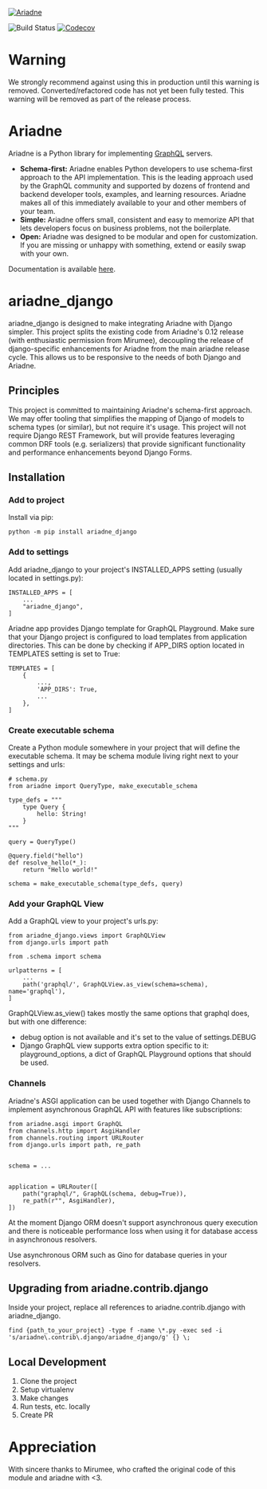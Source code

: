 [![Ariadne](https://ariadne_djangographql.org/img/logo-horizontal-sm.png)](https://ariadne_djangographql.org)

![Build Status](https://github.com/reset-button/ariadne_django/actions/workflows/tests.yml/badge.svg?branch=master)
[![Codecov](https://codecov.io/gh/reset-button/ariadne_django/branch/master/graph/badge.svg)](https://codecov.io/gh/reset-button/ariadne_django)


# Warning

We strongly recommend against using this in production until this warning is removed.  Converted/refactored code has not yet been fully tested.
This warning will be removed as part of the release process.

# Ariadne

Ariadne is a Python library for implementing [GraphQL](http://graphql.github.io/) servers.

- **Schema-first:** Ariadne enables Python developers to use schema-first approach to the API implementation. This is the leading approach used by the GraphQL community and supported by dozens of frontend and backend developer tools, examples, and learning resources. Ariadne makes all of this immediately available to your and other members of your team.
- **Simple:** Ariadne offers small, consistent and easy to memorize API that lets developers focus on business problems, not the boilerplate.
- **Open:** Ariadne was designed to be modular and open for customization. If you are missing or unhappy with something, extend or easily swap with your own.

Documentation is available [here](https://ariadnegraphql.org).

# ariadne_django

ariadne_django is designed to make integrating Ariadne with Django simpler.
This project splits the existing code from Ariadne's 0.12 release (with enthusiastic permission from Mirumee), decoupling the release of django-specific enhancements for Ariadne from the main ariadne release cycle.
This allows us to be responsive to the needs of both Django and Ariadne.

## Principles

This project is committed to maintaining Ariadne's schema-first approach.  We may offer tooling that simplifies the mapping of Django of models to schema types (or similar), but not require it's usage.
This project will not require Django REST Framework, but will provide features leveraging common DRF tools (e.g. serializers) that provide significant functionality and performance enhancements beyond Django Forms.

## Installation

### Add to project

Install via pip:

`python -m pip install ariadne_django`

### Add to settings

Add ariadne_django to your project's INSTALLED_APPS setting (usually located in settings.py):

```
INSTALLED_APPS = [
    ...
    "ariadne_django",
]
```

Ariadne app provides Django template for GraphQL Playground. Make sure that your Django project is configured to load templates from application directories. This can be done by checking if APP_DIRS option located in TEMPLATES setting is set to True:

```
TEMPLATES = [
    {
        ...,
        'APP_DIRS': True,
        ...
    },
]
```

### Create executable schema

Create a Python module somewhere in your project that will define the executable schema. It may be schema module living right next to your settings and urls:

```
# schema.py
from ariadne import QueryType, make_executable_schema

type_defs = """
    type Query {
        hello: String!
    }
"""

query = QueryType()

@query.field("hello")
def resolve_hello(*_):
    return "Hello world!"

schema = make_executable_schema(type_defs, query)
```

### Add your GraphQL View

Add a GraphQL view to your project's urls.py:

```
from ariadne_django.views import GraphQLView
from django.urls import path

from .schema import schema

urlpatterns = [
    ...
    path('graphql/', GraphQLView.as_view(schema=schema), name='graphql'),
]
```

GraphQLView.as_view() takes mostly the same options that graphql does, but with one difference:
- debug option is not available and it's set to the value of settings.DEBUG
- Django GraphQL view supports extra option specific to it: playground_options, a dict of GraphQL Playground options that should be used.


### Channels

Ariadne's ASGI application can be used together with Django Channels to implement asynchronous GraphQL API with features like subscriptions:

```
from ariadne.asgi import GraphQL
from channels.http import AsgiHandler
from channels.routing import URLRouter
from django.urls import path, re_path


schema = ...


application = URLRouter([
    path("graphql/", GraphQL(schema, debug=True)),
    re_path(r"", AsgiHandler),
])
```

At the moment Django ORM doesn't support asynchronous query execution and there is noticeable performance loss when using it for database access in asynchronous resolvers.

Use asynchronous ORM such as Gino for database queries in your resolvers.

## Upgrading from ariadne.contrib.django

Inside your project, replace all references to ariadne.contrib.django with ariadne_django.

```
find {path_to_your_project} -type f -name \*.py -exec sed -i 's/ariadne\.contrib\.django/ariadne_django/g' {} \;
```

## Local Development

1. Clone the project
1. Setup virtualenv
1. Make changes
1. Run tests, etc. locally
1. Create PR

# Appreciation

With sincere thanks to Mirumee, who crafted the original code of this module and ariadne with <3.

